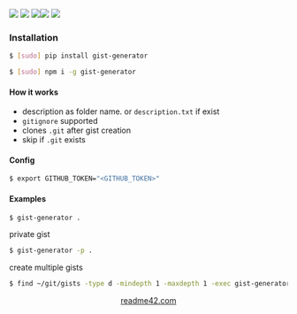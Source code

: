 <!--
https://readme42.com
-->



[![](https://img.shields.io/badge/OS-Unix-blue.svg?longCache=True)]()
[![](https://img.shields.io/pypi/v/gist-generator.svg?maxAge=3600)](https://pypi.org/project/gist-generator/)
[![](https://img.shields.io/npm/v/gist-generator.svg?maxAge=3600)](https://www.npmjs.com/package/gist-generator)[![](https://img.shields.io/badge/License-Unlicense-blue.svg?longCache=True)](https://unlicense.org/)
[![](https://github.com/andrewp-as-is/gist-generator/workflows/tests42/badge.svg)](https://github.com/andrewp-as-is/gist-generator/actions)

### Installation
```bash
$ [sudo] pip install gist-generator
```

```bash
$ [sudo] npm i -g gist-generator
```

#### How it works
+   description as folder name. or `description.txt` if exist
+   `gitignore` supported
+   clones `.git` after gist creation
+   skip if `.git` exists

#### Config
```bash
$ export GITHUB_TOKEN="<GITHUB_TOKEN>"
```

#### Examples
```bash
$ gist-generator .
```

private gist
```bash
$ gist-generator -p .
```

create multiple gists
```bash
$ find ~/git/gists -type d -mindepth 1 -maxdepth 1 -exec gist-generator {} \;
```

<p align="center">
    <a href="https://readme42.com/">readme42.com</a>
</p>